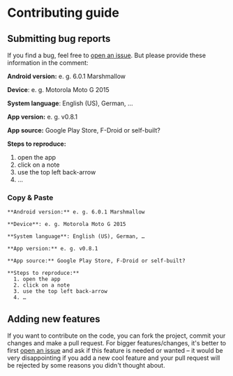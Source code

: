 <!--
 ~ SPDX-FileCopyrightText: 2016-2024 Nextcloud GmbH and Nextcloud contributors
 ~ SPDX-FileCopyrightText: 2016-2024 Stefan Niedermann <info@niedermann.it>
 ~ SPDX-License-Identifier: GPL-3.0-or-later
-->
# Contributing guide

## Submitting bug reports

If you find a bug, feel free to [open an issue](https://github.com/nextcloud/notes-android/issues/new). But please provide these information in the comment:

**Android version:** e. g. 6.0.1 Marshmallow

**Device**: e. g. Motorola Moto G 2015

**System language**: English (US), German, …

**App version:** e. g. v0.8.1

**App source:** Google Play Store, F-Droid or self-built?

**Steps to reproduce:**
  1. open the app
  2. click on a note
  3. use the top left back-arrow
  4. …

### Copy & Paste
    **Android version:** e. g. 6.0.1 Marshmallow
    
    **Device**: e. g. Motorola Moto G 2015
    
    **System language**: English (US), German, …
    
    **App version:** e. g. v0.8.1
    
    **App source:** Google Play Store, F-Droid or self-built?
    
    **Steps to reproduce:**
      1. open the app
      2. click on a note
      3. use the top left back-arrow
      4. …

## Adding new features

If you want to contribute on the code, you can fork the project, commit your changes and make a pull request. For bigger features/changes, it's better to first [open an issue](https://github.com/stefan-niedermann/OwnCloud-Notes/issues/new) and ask if this feature is needed or wanted – it would be very disappointing if you add a new cool feature and your pull request will be rejected by some reasons you didn't thought about.
